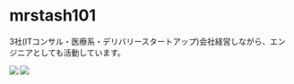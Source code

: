 # mrstash101
3社(ITコンサル・医療系・デリバリースタートアップ)会社経営しながら、エンジニアとしても活動しています。

<a href="https://github.com/mrstash101/github-readme-stats">
  <img align="left" src="https://github-readme-stats.vercel.app/api?username=mrstash101&count_private=true" />
</a>
<a href="https://github.com/mrstash101/github-readme-stats">
  <img align="left" src="https://github-readme-stats.vercel.app/api/top-langs/?username=mrstash101" />
</a>

